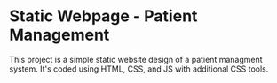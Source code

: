 # Static Webpage - Patient Management

This project is a simple static website design of a patient managment system. It's coded using HTML, CSS, and JS with additional CSS tools.
